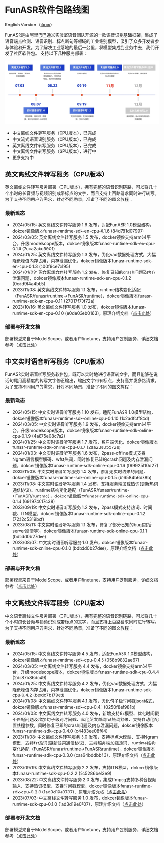 # FunASR软件包路线图

English Version（[docs](./readme.md)）

FunASR是由阿里巴巴通义实验室语音团队开源的一款语音识别基础框架，集成了语音端点检测、语音识别、标点断句等领域的工业级别模型，吸引了众多开发者参与体验和开发。为了解决工业落地的最后一公里，将模型集成到业务中去，我们开发了社区软件包。
支持以下几种服务部署：

<img src="docs/images/sdk_roadmap.jpg"  width="900"/>

- 中文离线文件转写服务（CPU版本），已完成
- 中文流式语音识别服务（CPU版本），已完成
- 英文离线文件转写服务（CPU版本），已完成
- 中文离线文件转写服务（GPU版本），进行中
- 更多支持中

## 英文离线文件转写服务（CPU版本）

英文离线文件转写服务部署（CPU版本），拥有完整的语音识别链路，可以将几十个小时的长音频与视频识别成带标点的文字，而且支持上百路请求同时进行转写。
为了支持不同用户的需求，针对不同场景，准备了不同的图文教程：

### 最新动态
- 2024/05/15:   英文离线文件转写服务 1.6 发布，适配FunASR 1.0模型结构，dokcer镜像版本funasr-runtime-sdk-en-cpu-0.1.6 (84d781d07997)
- 2024/03/05:   英文离线文件转写服务 1.5 发布，docker镜像支持arm64平台，升级modelscope版本，dokcer镜像版本funasr-runtime-sdk-en-cpu-0.1.5 (7cca2abc5901)
- 2024/01/25:   英文离线文件转写服务 1.3 发布，优化vad数据处理方式，大幅降低峰值内存占用，内存泄漏优化，dokcer镜像版本funasr-runtime-sdk-en-cpu-0.1.3 (c00f9ce7a195)
- 2024/01/03:   英文离线文件转写服务 1.2 发布，修复已知的crash问题及内存泄漏问题，dokcer镜像版本funasr-runtime-sdk-en-cpu-0.1.2 (0cdd9f4a4bb5)
- 2023/11/08:   英文离线文件转写服务 1.1 发布，runtime结构变化适配（FunASR/funasr/runtime->FunASR/runtime），dokcer镜像版本funasr-runtime-sdk-en-cpu-0.1.1 (27017f70f72a)
- 2023/10/16:   英文离线文件转写服务 1.0 发布，dokcer镜像版本funasr-runtime-sdk-en-cpu-0.1.0 (e0de03eb0163)，原理介绍文档（[点击此处](https://mp.weixin.qq.com/s/DZZUTj-6xwFfi-96ml--4A)）


### 部署与开发文档

部署模型来自于ModelScope，或者用户finetune，支持用户定制服务，详细文档参考（[点击此处](./docs/SDK_advanced_guide_offline_en_zh.md)）


## 中文实时语音听写服务（CPU版本）
FunASR实时语音听写服务软件包，既可以实时地进行语音转文字，而且能够在说话句尾用高精度的转写文字修正输出，输出文字带有标点，支持高并发多路请求。
为了支持不同用户的需求，针对不同场景，准备了不同的图文教程：

### 最新动态
- 2024/05/15:   中文实时语音听写服务 1.10 发布，适配FunASR 1.0模型结构，dokcer镜像版本funasr-runtime-sdk-online-cpu-0.1.10 (1c2adfcff84d)
- 2024/03/05:   中文实时语音听写服务 1.9 发布，docker镜像支持arm64平台，升级modelscope版本，dokcer镜像版本funasr-runtime-sdk-online-cpu-0.1.9 (4a875e08c7a2)
- 2024/01/25:   中文实时语音听写服务 1.7 发布，客户端优化，dokcer镜像版本funasr-runtime-sdk-online-cpu-0.1.7 (2aa23805572e)
- 2024/01/03:   中文实时语音听写服务 1.6 发布，2pass-offline模式支持Ngram语言模型解码、wfst热词，同时修复已知的crash问题及内存泄漏问题，dokcer镜像版本funasr-runtime-sdk-online-cpu-0.1.6 (f99925110d27)
- 2023/11/09:   中文实时语音听写服务 1.5 发布，修复无实时结果的问题，dokcer镜像版本funasr-runtime-sdk-online-cpu-0.1.5 (b16584b6d38b)
- 2023/11/08:   中文实时语音听写服务 1.4 发布，支持服务端加载热词(更新热词通信协议)、runtime结构变化适配（FunASR/funasr/runtime->FunASR/runtime），dokcer镜像版本funasr-runtime-sdk-online-cpu-0.1.4 (691974017c38)
- 2023/09/19:   中文实时语音听写服务 1.2 发布，2pass模式支持热词、时间戳、ITN模型，dokcer镜像版本funasr-runtime-sdk-online-cpu-0.1.2 (7222c5319bcf)
- 2023/08/11:   中文实时语音听写服务 1.1 发布，修复了部分已知的bug(包括server崩溃等)，dokcer镜像版本funasr-runtime-sdk-online-cpu-0.1.1 (bdbdd0b27dee)
- 2023/08/07:   中文实时语音听写服务 1.0 发布，dokcer镜像版本funasr-runtime-sdk-online-cpu-0.1.0 (bdbdd0b27dee)，原理介绍文档（[点击此处](https://mp.weixin.qq.com/s/8He081-FM-9IEI4D-lxZ9w)）


### 部署与开发文档

部署模型来自于ModelScope，或者用户finetune，支持用户定制服务，详细文档参考（[点击此处](./docs/SDK_advanced_guide_online_zh.md)）



## 中文离线文件转写服务（CPU版本）

中文语音离线文件服务部署（CPU版本），拥有完整的语音识别链路，可以将几十个小时的长音频与视频识别成带标点的文字，而且支持上百路请求同时进行转写。
为了支持不同用户的需求，针对不同场景，准备了不同的图文教程：

### 最新动态
- 2024/05/15:   中文离线文件转写服务 4.5 发布，适配FunASR 1.0模型结构，dokcer镜像版本funasr-runtime-sdk-cpu-0.4.5 (058b9882ae67)
- 2024/03/05:   中文离线文件转写服务 4.4 发布，docker镜像支持arm64平台，升级modelscope版本，dokcer镜像版本funasr-runtime-sdk-cpu-0.4.4 (2dc87b86dc49)
- 2024/01/25:   中文离线文件转写服务 4.2 发布，优化vad数据处理方式，大幅降低峰值内存占用，内存泄漏优化，dokcer镜像版本funasr-runtime-sdk-cpu-0.4.2 (befdc7b179ed)
- 2024/01/08:   中文离线文件转写服务 4.1 发布，优化句子级时间戳json格式，dokcer镜像版本funasr-runtime-sdk-cpu-0.4.1 (0250f8ef981b)
- 2024/01/03:   中文离线文件转写服务 4.0 发布，新增支持8k模型、优化时间戳不匹配问题及增加句子级别时间戳、优化英文单词fst热词效果、支持自动化配置线程参数，同时修复已知的crash问题及内存泄漏问题，dokcer镜像版本funasr-runtime-sdk-cpu-0.4.0 (c4483ee08f04)
- 2023/11/08:   中文离线文件转写服务 3.0 发布，支持标点大模型、支持Ngram模型、支持fst热词(更新热词通信协议)、支持服务端加载热词、runtime结构变化适配（FunASR/funasr/runtime->FunASR/runtime），dokcer镜像版本funasr-runtime-sdk-cpu-0.3.0 (caa64bddbb43)，原理介绍文档（[点击此处](https://mp.weixin.qq.com/s/jSbnKw_m31BUUbTukPSOIw)）
- 2023/09/19:   中文离线文件转写服务 2.2 发布，支持ITN模型，dokcer镜像版本funasr-runtime-sdk-cpu-0.2.2 (2c5286be13e9)
- 2023/08/22:   中文离线文件转写服务 2.0 发布，集成ffmpeg支持多种音视频输入、支持热词模型、支持时间戳模型，dokcer镜像版本funasr-runtime-sdk-cpu-0.2.0 (1ad3d19e0707)，原理介绍文档（[点击此处](https://mp.weixin.qq.com/s/oJHe0MKDqTeuIFH-F7GHMg)）
- 2023/07/03:   中文离线文件转写服务 1.0 发布，dokcer镜像版本funasr-runtime-sdk-cpu-0.1.0 (1ad3d19e0707)，原理介绍文档（[点击此处](https://mp.weixin.qq.com/s/DHQwbgdBWcda0w_L60iUww)）

### 部署与开发文档

部署模型来自于ModelScope，或者用户finetune，支持用户定制服务，详细文档参考（[点击此处](./docs/SDK_advanced_guide_offline_zh.md)）


